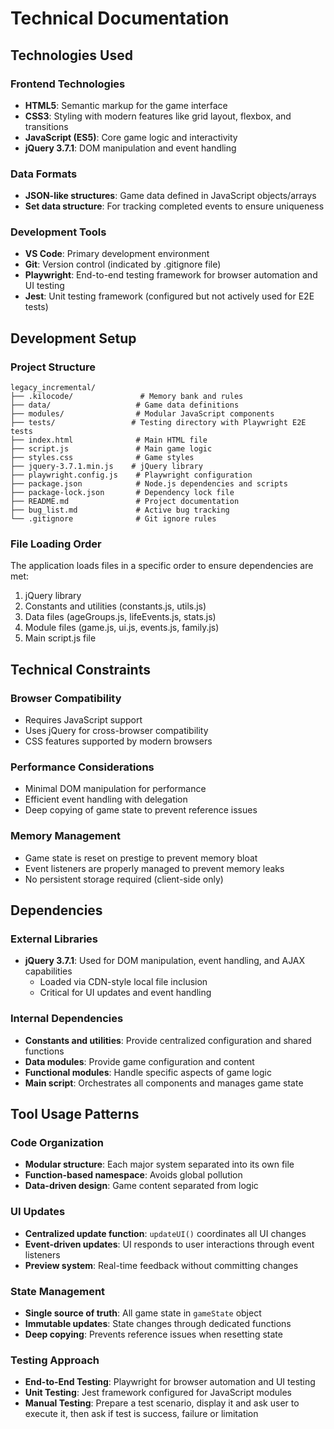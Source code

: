 # Technical Documentation

## Technologies Used

### Frontend Technologies
- **HTML5**: Semantic markup for the game interface
- **CSS3**: Styling with modern features like grid layout, flexbox, and transitions
- **JavaScript (ES5)**: Core game logic and interactivity
- **jQuery 3.7.1**: DOM manipulation and event handling

### Data Formats
- **JSON-like structures**: Game data defined in JavaScript objects/arrays
- **Set data structure**: For tracking completed events to ensure uniqueness

### Development Tools
- **VS Code**: Primary development environment
- **Git**: Version control (indicated by .gitignore file)
- **Playwright**: End-to-end testing framework for browser automation and UI testing
- **Jest**: Unit testing framework (configured but not actively used for E2E tests)

## Development Setup

### Project Structure
```
legacy_incremental/
├── .kilocode/               # Memory bank and rules
├── data/                   # Game data definitions
├── modules/                # Modular JavaScript components
├── tests/                 # Testing directory with Playwright E2E tests
├── index.html              # Main HTML file
├── script.js               # Main game logic
├── styles.css              # Game styles
├── jquery-3.7.1.min.js    # jQuery library
├── playwright.config.js    # Playwright configuration
├── package.json            # Node.js dependencies and scripts
├── package-lock.json       # Dependency lock file
├── README.md               # Project documentation
├── bug_list.md             # Active bug tracking
└── .gitignore              # Git ignore rules
```

### File Loading Order
The application loads files in a specific order to ensure dependencies are met:
1. jQuery library
2. Constants and utilities (constants.js, utils.js)
3. Data files (ageGroups.js, lifeEvents.js, stats.js)
4. Module files (game.js, ui.js, events.js, family.js)
5. Main script.js file

## Technical Constraints

### Browser Compatibility
- Requires JavaScript support
- Uses jQuery for cross-browser compatibility
- CSS features supported by modern browsers

### Performance Considerations
- Minimal DOM manipulation for performance
- Efficient event handling with delegation
- Deep copying of game state to prevent reference issues

### Memory Management
- Game state is reset on prestige to prevent memory bloat
- Event listeners are properly managed to prevent memory leaks
- No persistent storage required (client-side only)

## Dependencies

### External Libraries
- **jQuery 3.7.1**: Used for DOM manipulation, event handling, and AJAX capabilities
  - Loaded via CDN-style local file inclusion
  - Critical for UI updates and event handling

### Internal Dependencies
- **Constants and utilities**: Provide centralized configuration and shared functions
- **Data modules**: Provide game configuration and content
- **Functional modules**: Handle specific aspects of game logic
- **Main script**: Orchestrates all components and manages game state

## Tool Usage Patterns

### Code Organization
- **Modular structure**: Each major system separated into its own file
- **Function-based namespace**: Avoids global pollution
- **Data-driven design**: Game content separated from logic

### UI Updates
- **Centralized update function**: `updateUI()` coordinates all UI changes
- **Event-driven updates**: UI responds to user interactions through event listeners
- **Preview system**: Real-time feedback without committing changes

### State Management
- **Single source of truth**: All game state in `gameState` object
- **Immutable updates**: State changes through dedicated functions
- **Deep copying**: Prevents reference issues when resetting state

### Testing Approach
- **End-to-End Testing**: Playwright for browser automation and UI testing
- **Unit Testing**: Jest framework configured for JavaScript modules
- **Manual Testing**: Prepare a test scenario, display it and ask user to execute it, then ask if test is success, failure or limitation